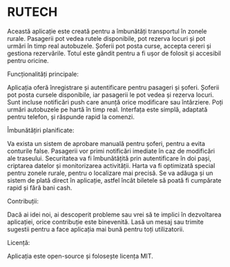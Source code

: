 # RUTECH
Această aplicație este creată pentru a îmbunătăți transportul în zonele rurale. Pasagerii pot vedea rutele disponibile, pot rezerva locuri și pot urmări în timp real autobuzele. Șoferii pot posta curse, accepta cereri și gestiona rezervările. Totul este gândit pentru a fi ușor de folosit și accesibil pentru oricine.

Funcționalități principale:

Aplicația oferă înregistrare și autentificare pentru pasageri și șoferi. Șoferii pot posta cursele disponibile, iar pasagerii le pot vedea și rezerva locuri. Sunt incluse notificări push care anunță orice modificare sau întârziere. Poți urmări autobuzele pe hartă în timp real. Interfața este simplă, adaptată pentru telefon, și răspunde rapid la comenzi.

Îmbunătățiri planificate:

Va exista un sistem de aprobare manuală pentru șoferi, pentru a evita conturile false. Pasagerii vor primi notificări imediate în caz de modificări ale traseului. Securitatea va fi îmbunătățită prin autentificare în doi pași, criptarea datelor și monitorizarea activității. Harta va fi optimizată special pentru zonele rurale, pentru o localizare mai precisă. Se va adăuga și un sistem de plată direct în aplicație, astfel încât biletele să poată fi cumpărate rapid și fără bani cash.

Contribuții:

Dacă ai idei noi, ai descoperit probleme sau vrei să te implici în dezvoltarea aplicației, orice contribuție este binevenită. Lasă un mesaj sau trimite sugestii pentru a face aplicația mai bună pentru toți utilizatorii.

Licență:

Aplicația este open-source și folosește licența MIT.


